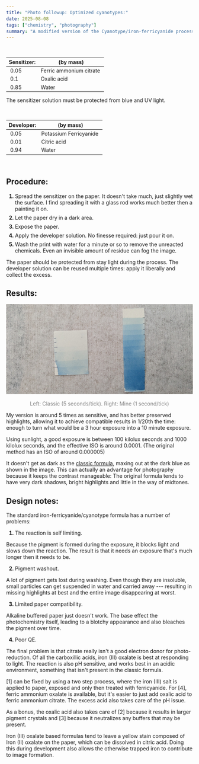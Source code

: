 ```yaml
---
title: "Photo followup: Optimized cyanotypes:"
date: 2025-08-08
tags: ["chemistry", "photography"]
summary: "A modified version of the Cyanotype/iron-ferricyanide process optimized for light sensitivity and in-camera photography."
---
```


<br>

|Sensitizer:|(by mass)|
|-|-|
|&nbsp;0.05|Ferric ammonium citrate&nbsp;|
|&nbsp;0.1|Oxalic acid|
|&nbsp;0.85|Water|

The sensitizer solution must be protected from blue and UV light.

<br>

|Developer:|(by mass)|
|-|-|
|&nbsp;0.05|Potassium Ferricyanide&nbsp;|
|&nbsp;0.01|Citric acid|
|&nbsp;0.94|Water|

<br>

## Procedure:

<style>
li {margin-top: 0.5em;}
li::marker {font-weight: bold;}
</style>

1. Spread the sensitizer on the paper. It doesn't take much, just slightly wet the surface.
I find spreading it with a glass rod works much better then a painting it on.
2. Let the paper dry in a dark area.
3. Expose the paper.
4. Apply the developer solution. No finesse required: just pour it on.
5. Wash the print with water for a minute or so to remove the unreacted chemicals. Even an invisible amount of residue can fog the image.

The paper should be protected from stay light during the process. 
The developer solution can be reused multiple times: apply it liberally and collect the excess. 

## Results:

![Exposure test strips](test_strips.jpg)
<center style="color: gray">Left: Classic (5 seconds/tick). Right: Mine (1 second/tick)</center>

My version is around 5 times as sensitive, and has better preserved highlights, allowing it to achieve compatible results in 1/20th the time:
enough to turn what would be a 3 hour exposure into a 10 minute exposure.

Using sunlight, a good exposure is between 100 kilolux seconds and 1000 kilolux seconds, and the effective ISO is around 0.0001. 
(The original method has an ISO of around 0.000005)

It doesn't get as dark as the [classic formula](/projects/take_a_photo/#ironcyanotype), maxing out at the dark blue as shown in the image.
This can actually an advantage for photography because it keeps the contrast manageable:
The original formula tends to have very dark shadows, bright highlights and little in the way of midtones. 

## Design notes:

The standard iron-ferricyanide/cyanotype formula has a number of problems:

1. The reaction is self limiting.

Because the pigment is formed during the exposure, it blocks light and slows down the reaction.
The result is that it needs an exposure that's much longer then it needs to be.

2. Pigment washout.

A lot of pigment gets lost during washing.
Even though they are insoluble, small particles can get suspended in water and carried away ---
resulting in missing highlights at best and the entire image disappearing at worst.

3. Limited paper compatibility.

Alkaline buffered paper just doesn't work.
The base effect the photochemistry itself, leading to a blotchy appearance and also bleaches the pigment over time. 

4. Poor QE.

The final problem is that citrate really isn't a good electron donor for photo-reduction. 
Of all the carboxillic acids, iron (III) oxalate is best at responding to light.
The reaction is also pH sensitive, and works best in an acidic environment, something that isn't present in the classic formula.

[1] can be fixed by using a two step process, where the iron (III) salt is applied to paper, exposed and only then treated with ferricyanide.
For [4], ferric ammonium oxalate is available, but it's easier to just add oxalic acid to ferric ammonium citrate.
The excess acid also takes care of the pH issue.

As a bonus, the oxalic acid also takes care of [2] because it results in larger pigment crystals and [3] because it neutralizes any buffers that may be present.

Iron (III) oxalate based formulas tend to leave a yellow stain composed of Iron (II) oxalate on the paper, which can be dissolved in citric acid.
Doing this during development also allows the otherwise trapped iron to contribute to image formation.
